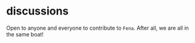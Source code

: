 # discussions
Open to anyone and everyone to contribute to `Fena`. After all, we are all in the same boat!

